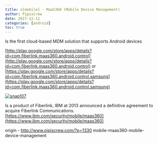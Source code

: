```yaml
---
title: o[mobile] - MaaS360 (Mobile Device Management)
author: PipisCrew
date: 2017-12-11
categories: [android]
toc: true
---
```


Is the first cloud-based MDM solution that supports Android devices

[http://play.google.com/store/apps/details?id=com.fiberlink.maas360.android.control](http://play.google.com/store/apps/details?id=com.fiberlink.maas360.android.control)
or
[https://play.google.com/store/apps/details?id=com.fiberlink.maas360.android.control.samsung](https://play.google.com/store/apps/details?id=com.fiberlink.maas360.android.control.samsung)

[![](https://www.pipiscrew.com/wp-content/uploads/2014/09/snap107.png "snap107")](http://www.maas360.com/)

Is a product of Fiberlink, IBM at 2013 announced a definitive agreement to acquire Fiberlink Communications.
[https://www.ibm.com/security/mobile/maas360](https://www.ibm.com/security/mobile/maas360)

origin - http://www.pipiscrew.com/?p=1330 mobile-maas360-mobile-device-management